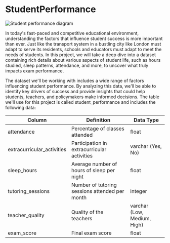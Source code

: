 # StudentPerformance

![Student performance diagram](image.jpg)


In today's fast-paced and competitive educational environment, understanding the factors that influence student success is more important than ever. 
Just like the transport system in a bustling city like London must adapt to serve its residents, schools and educators must adapt to meet the needs of students. 
In this project, we will take a deep dive into a dataset containing rich details about various aspects of student life, such as hours studied, sleep patterns, attendance, and more, to uncover what truly impacts exam performance.

The dataset we'll be working with includes a wide range of factors influencing student performance. 
By analyzing this data, we'll be able to identify key drivers of success and provide insights that could help students, teachers, and policymakers make informed decisions. 
The table we'll use for this project is called student_performance and includes the following data:

| Column                   | Definition                                              | Data Type                   |
|--------------------------|----------------------------------------------------------|-----------------------------|
| attendance               | Percentage of classes attended                          | float                       |
| extracurricular_activities | Participation in extracurricular activities             | varchar (Yes, No)           |
| sleep_hours              | Average number of hours of sleep per night              | float                       |
| tutoring_sessions        | Number of tutoring sessions attended per month          | integer                     |
| teacher_quality          | Quality of the teachers                                 | varchar (Low, Medium, High) |
| exam_score               | Final exam score                                        | float                       |
